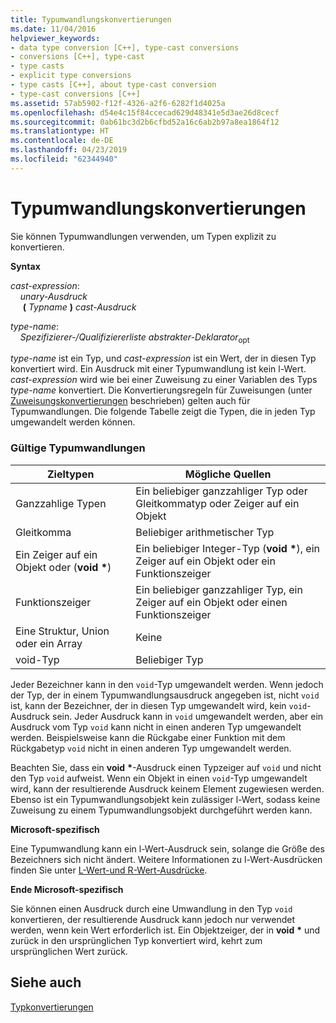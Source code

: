 ```yaml
---
title: Typumwandlungskonvertierungen
ms.date: 11/04/2016
helpviewer_keywords:
- data type conversion [C++], type-cast conversions
- conversions [C++], type-cast
- type casts
- explicit type conversions
- type casts [C++], about type-cast conversion
- type-cast conversions [C++]
ms.assetid: 57ab5902-f12f-4326-a2f6-6282f1d4025a
ms.openlocfilehash: d54e4c15f84ccecad629d48341e5d3ae26d8cecf
ms.sourcegitcommit: 0ab61bc3d2b6cfbd52a16c6ab2b97a8ea1864f12
ms.translationtype: HT
ms.contentlocale: de-DE
ms.lasthandoff: 04/23/2019
ms.locfileid: "62344940"
---
```

# <a name="type-cast-conversions"></a>Typumwandlungskonvertierungen

Sie können Typumwandlungen verwenden, um Typen explizit zu konvertieren.

**Syntax**

*cast-expression*:<br/>
&nbsp;&nbsp;&nbsp;&nbsp;*unary-Ausdruck*<br/>
&nbsp;&nbsp;&nbsp;&nbsp; **(**  *Typname*  **)**  *cast-Ausdruck*

*type-name*:<br/>
&nbsp;&nbsp;&nbsp;&nbsp;*Spezifizierer-/Qualifiziererliste* *abstrakter-Deklarator*<sub>opt</sub>

*type-name* ist ein Typ, und *cast-expression* ist ein Wert, der in diesen Typ konvertiert wird. Ein Ausdruck mit einer Typumwandlung ist kein l-Wert. *cast-expression* wird wie bei einer Zuweisung zu einer Variablen des Typs *type-name* konvertiert. Die Konvertierungsregeln für Zuweisungen (unter [Zuweisungskonvertierungen](../c-language/assignment-conversions.md) beschrieben) gelten auch für Typumwandlungen. Die folgende Tabelle zeigt die Typen, die in jeden Typ umgewandelt werden können.

### <a name="legal-type-casts"></a>Gültige Typumwandlungen

|Zieltypen|Mögliche Quellen|
|-----------------------|-----------------------|
|Ganzzahlige Typen|Ein beliebiger ganzzahliger Typ oder Gleitkommatyp oder Zeiger auf ein Objekt|
|Gleitkomma|Beliebiger arithmetischer Typ|
|Ein Zeiger auf ein Objekt oder (**void** <strong>\*</strong>)|Ein beliebiger Integer-Typ (**void** <strong>\*</strong>), ein Zeiger auf ein Objekt oder ein Funktionszeiger|
|Funktionszeiger|Ein beliebiger ganzzahliger Typ, ein Zeiger auf ein Objekt oder einen Funktionszeiger|
|Eine Struktur, Union oder ein Array|Keine|
|void-Typ|Beliebiger Typ|

Jeder Bezeichner kann in den `void`-Typ umgewandelt werden. Wenn jedoch der Typ, der in einem Typumwandlungsausdruck angegeben ist, nicht `void` ist, kann der Bezeichner, der in diesen Typ umgewandelt wird, kein `void`-Ausdruck sein. Jeder Ausdruck kann in `void` umgewandelt werden, aber ein Ausdruck vom Typ `void` kann nicht in einen anderen Typ umgewandelt werden. Beispielsweise kann die Rückgabe einer Funktion mit dem Rückgabetyp `void` nicht in einen anderen Typ umgewandelt werden.

Beachten Sie, dass ein **void** <strong>\*</strong>-Ausdruck einen Typzeiger auf `void` und nicht den Typ `void` aufweist. Wenn ein Objekt in einen `void`-Typ umgewandelt wird, kann der resultierende Ausdruck keinem Element zugewiesen werden. Ebenso ist ein Typumwandlungsobjekt kein zulässiger l-Wert, sodass keine Zuweisung zu einem Typumwandlungsobjekt durchgeführt werden kann.

**Microsoft-spezifisch**

Eine Typumwandlung kann ein l-Wert-Ausdruck sein, solange die Größe des Bezeichners sich nicht ändert. Weitere Informationen zu l-Wert-Ausdrücken finden Sie unter [L-Wert-und R-Wert-Ausdrücke](../c-language/l-value-and-r-value-expressions.md).

**Ende Microsoft-spezifisch**

Sie können einen Ausdruck durch eine Umwandlung in den Typ `void` konvertieren, der resultierende Ausdruck kann jedoch nur verwendet werden, wenn kein Wert erforderlich ist. Ein Objektzeiger, der in **void** <strong>\*</strong> und zurück in den ursprünglichen Typ konvertiert wird, kehrt zum ursprünglichen Wert zurück.

## <a name="see-also"></a>Siehe auch

[Typkonvertierungen](../c-language/type-conversions-c.md)
